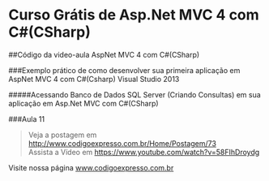 ﻿# Curso Grátis de Asp.Net MVC 4 com C#(CSharp)

##Código da video-aula AspNet MVC 4 com C#(CSharp)

###Exemplo prático de como desenvolver sua primeira aplicação em AspNet MVC 4 com C#(Csharp) Visual Studio 2013

#####Acessando Banco de Dados SQL Server (Criando Consultas)  em sua aplicação em Asp.Net MVC com C#(CSharp)

###Aula 11    
>Veja a postagem em http://www.codigoexpresso.com.br/Home/Postagem/73          
>Assista a Vídeo em https://www.youtube.com/watch?v=58FIhDroydg

Visite nossa página www.codigoexpresso.com.br
